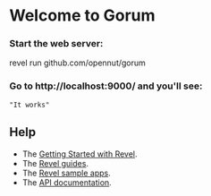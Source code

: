 # Welcome to Gorum

### Start the web server:

   revel run github.com/opennut/gorum

### Go to http://localhost:9000/ and you'll see:

    "It works"

## Help

* The [Getting Started with Revel](http://revel.github.io/tutorial/gettingstarted.html).
* The [Revel guides](http://revel.github.io/manual/index.html).
* The [Revel sample apps](http://revel.github.io/examples/index.html).
* The [API documentation](https://godoc.org/github.com/revel/revel).

